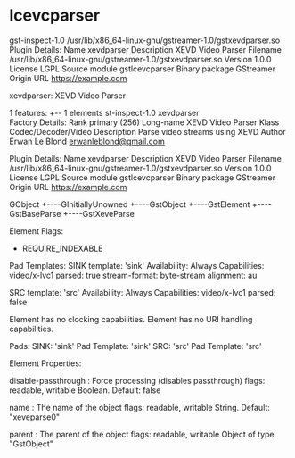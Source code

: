 # lcevcparser
gst-inspect-1.0 /usr/lib/x86_64-linux-gnu/gstreamer-1.0/gstxevdparser.so 
Plugin Details:
  Name                     xevdparser
  Description              XEVD Video Parser
  Filename                 /usr/lib/x86_64-linux-gnu/gstreamer-1.0/gstxevdparser.so
  Version                  1.0.0
  License                  LGPL
  Source module            gstlcevcparser
  Binary package           GStreamer
  Origin URL               https://example.com

  xevdparser: XEVD Video Parser

  1 features:
  +-- 1 elements
st-inspect-1.0 xevdparser                                               
Factory Details:
  Rank                     primary (256)
  Long-name                XEVD Video Parser
  Klass                    Codec/Decoder/Video
  Description              Parse video streams using XEVD
  Author                   Erwan Le Blond <erwanleblond@gmail.com>

Plugin Details:
  Name                     xevdparser
  Description              XEVD Video Parser
  Filename                 /usr/lib/x86_64-linux-gnu/gstreamer-1.0/gstxevdparser.so
  Version                  1.0.0
  License                  LGPL
  Source module            gstlcevcparser
  Binary package           GStreamer
  Origin URL               https://example.com

GObject
 +----GInitiallyUnowned
       +----GstObject
             +----GstElement
                   +----GstBaseParse
                         +----GstXeveParse

Element Flags:
  - REQUIRE_INDEXABLE

Pad Templates:
  SINK template: 'sink'
    Availability: Always
    Capabilities:
      video/x-lvc1
                 parsed: true
          stream-format: byte-stream
              alignment: au
  
  SRC template: 'src'
    Availability: Always
    Capabilities:
      video/x-lvc1
                 parsed: false

Element has no clocking capabilities.
Element has no URI handling capabilities.

Pads:
  SINK: 'sink'
    Pad Template: 'sink'
  SRC: 'src'
    Pad Template: 'src'

Element Properties:

  disable-passthrough : Force processing (disables passthrough)
                        flags: readable, writable
                        Boolean. Default: false
  
  name                : The name of the object
                        flags: readable, writable
                        String. Default: "xeveparse0"
  
  parent              : The parent of the object
                        flags: readable, writable
                        Object of type "GstObject"

